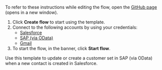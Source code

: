 To refer to these instructions while editing the flow, open the [GitHub page](https://github.com/ot4i/app-connect-templates/tree/master/resources/markdown/Update%20or%20create%20a%20customer%20set%20in%20SAP%20via%20OData%20when%20a%20new%20contact%20is%20created%20in%20Salesforce_instructions.md) (opens in a new window).

1. Click **Create flow** to start using the template.
2. Connect to the following accounts by using your credentials:
   - [Salesforce](https://www.ibm.com/docs/en/app-connect/containers_cd?topic=apps-salesforce)
   - [SAP (via OData)](https://www.ibm.com/docs/en/app-connect/containers_cd?topic=apps-sap-via-odata)
   - [Gmail](https://www.ibm.com/docs/en/app-connect/containers_cd?topic=apps-gmail)
3. To start the flow, in the banner, click **Start flow**.


Use this template to update or create a customer set in SAP (via OData) when a new contact is created in Salesforce.